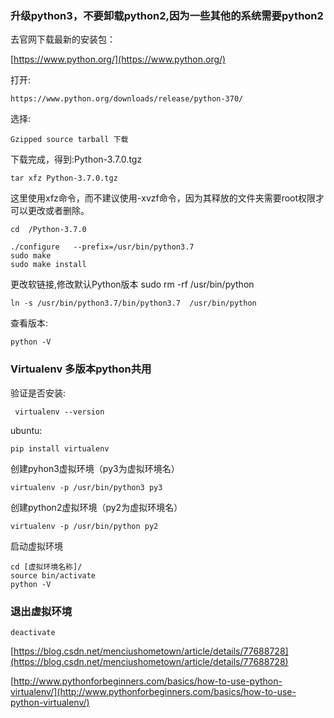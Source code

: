 ### 升级python3，不要卸载python2,因为一些其他的系统需要python2

去官网下载最新的安装包：

[https://www.python.org/](https://www.python.org/)

打开:

	https://www.python.org/downloads/release/python-370/
	
选择:

	Gzipped source tarball 下载
	
下载完成，得到:Python-3.7.0.tgz 

	tar xfz Python-3.7.0.tgz 

这里使用xfz命令，而不建议使用-xvzf命令，因为其释放的文件夹需要root权限才可以更改或者删除。

	cd  /Python-3.7.0

	./configure   --prefix=/usr/bin/python3.7 
	sudo make
	sudo make install
	
更改软链接,修改默认Python版本 
	sudo rm -rf /usr/bin/python

	ln -s /usr/bin/python3.7/bin/python3.7  /usr/bin/python

查看版本:

	python -V
	
### Virtualenv 多版本python共用
验证是否安装:

	 virtualenv --version
	 
ubuntu:

	pip install virtualenv
	
创建pyhon3虚拟环境（py3为虚拟环境名）

	virtualenv -p /usr/bin/python3 py3
	
创建python2虚拟环境（py2为虚拟环境名）

	virtualenv -p /usr/bin/python py2
	
启动虚拟环境

	cd [虚拟环境名称]/
	source bin/activate
	python -V
### 退出虚拟环境

	deactivate


[https://blog.csdn.net/menciushometown/article/details/77688728](https://blog.csdn.net/menciushometown/article/details/77688728)

[http://www.pythonforbeginners.com/basics/how-to-use-python-virtualenv/](http://www.pythonforbeginners.com/basics/how-to-use-python-virtualenv/)
